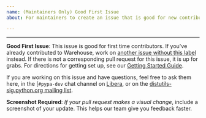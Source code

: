 ```yaml
---
name: (Maintainers Only) Good First Issue
about: For maintainers to create an issue that is good for new contributors

---
```


<!-- Issue text below -->

<!-- End issue text, leave the following intact -->
---

**Good First Issue**: This issue is good for first time contributors. If you've already contributed to Warehouse, work on [another issue without this label](https://github.com/pypa/warehouse/issues?utf8=%E2%9C%93&q=is%3Aissue+is%3Aopen+-label%3A%22good+first+issue%22) instead. If there is not a corresponding pull request for this issue, it is up for grabs. For directions for getting set up, see our [Getting Started Guide](https://warehouse.pypa.io/development/getting-started/).

If you are working on this issue and have questions, feel free to ask them here, in the [`#pypa-dev` chat channel on [Libera](https://web.libera.chat/#pypa-dev), or on the [distutils-sig.python.org mailing list](https://mail.python.org/mailman3/lists/distutils-sig.python.org/).

**Screenshot Required**: *If your pull request makes a visual change*, include a screenshot of your update. This helps our team give you feedback faster.
